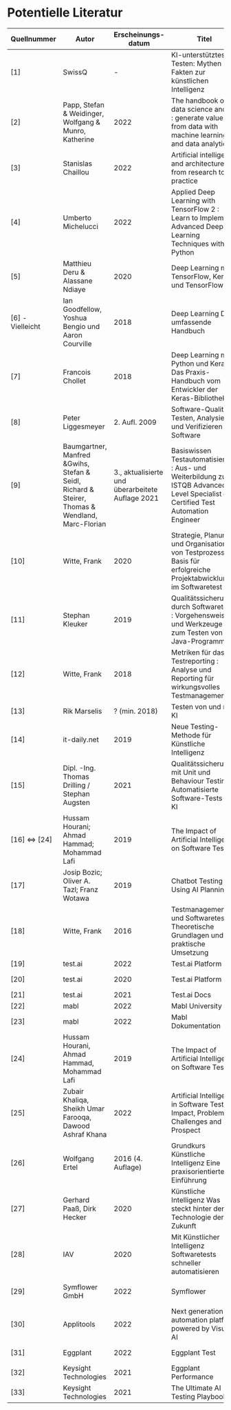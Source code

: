 # Potentielle Literatur

|Quellnummer|Autor|Erscheinungs-datum|Titel|Themen-bereich|Link/Quelle|Downloaded|Durchgearbeitet|
|-|-|-|-|-|-|-|-|
|[1]|SwissQ|-|KI-unterstütztes Testen: Mythen und Fakten zur künstlichen Intelligenz|Allgemein| https://swissq.it/news/ki-unterstuetztes-testen-mythen-und-fakten-zur-kuenstlichen-intelligenz/ [1/1]-  https://swissq.it/management/ki-gesteuerte-software-und-systeme-im-taeglichen-einsatz-teil-2-von-5/ [1/2]- https://swissq.it/news/software-testing-mit-kuenstlicher-intelligenz-eine-marktbetrachtung-teil-3-von-5/ [1/3] - https://swissq.it/testing/ki-gesteuerte-software-meets-testing-etwas-ganz-neues-oder-business-as-usual-teil-4-von-5/ [1/4] - https://swissq.it/testing/ki-gesteuerte-software-testing-gegen-bias-und-drift/ [1/5]|yes|yes|
|[2]|Papp, Stefan & Weidinger, Wolfgang & Munro, Katherine|2022|The handbook of data science and AI : generate value from data with machine learning and data analytics|KI|DHBW UniBibo / https://www.hanser-elibrary.com/doi/book/10.3139/9781569908877|yes|no|
|[3]|Stanislas Chaillou|2022|Artificial intelligence and architecture : from research to practice|KI| DHBW UniBibo / https://www.degruyter.com/document/doi/10.1515/9783035624045/html |yes|no|
|[4]|Umberto Michelucci|2022|Applied Deep Learning with TensorFlow 2 : Learn to Implement Advanced Deep Learning Techniques with Python|KI|DHBW UniBibo / https://link.springer.com/book/10.1007/978-1-4842-8020-1 |yes|no|
|[5]|Matthieu Deru & Alassane Ndiaye|2020|Deep Learning mit TensorFlow, Keras und TensorFlow.js|KI|Zuhause|-|yes|
|[6] - Vielleicht|Ian Goodfellow, Yoshua Bengio und Aaron Courville|2018|Deep Learning Das umfassende Handbuch|KI|Mosbach vorort|no|no|
|[7]| Francois Chollet|2018|Deep Learning mit Python und Keras: Das Praxis-Handbuch vom Entwickler der Keras-Bibliothek|KI|Mosbach vorort|no|no|
|[8]|Peter Liggesmeyer|2. Aufl. 2009|Software-Qualität : Testen, Analysieren und Verifizieren von Software|Test|DHBW UniBibo / DNB|yes|no|
|[9]|Baumgartner, Manfred &Gwihs, Stefan & Seidl, Richard & Steirer, Thomas & Wendland, Marc-Florian|3., aktualisierte und überarbeitete Auflage 2021| 	Basiswissen Testautomatisierung : Aus- und Weiterbildung zum ISTQB Advanced Level Specialist – Certified Test Automation Engineer | Test | Mosbach vorort |no|no|
|[10]|Witte, Frank|2020| Strategie, Planung und Organisation von Testprozessen : Basis für erfolgreiche Projektabwicklung im Softwaretest|Test/bisschen KI|DNB|yes|no|
|[11]|Stephan Kleuker|2019|Qualitätssicherung durch Softwaretests : Vorgehensweisen und Werkzeuge zum Testen von Java-Programmen | Test  | DNB|yes|no|
|[12]|Witte, Frank|2018| 	Metriken für das Testreporting : Analyse und Reporting für wirkungsvolles Testmanagement | Test | DNB|yes|no
|[13]|Rik Marselis|? (min. 2018)|Testen von und mit KI|Test/KI|https://www.sigs-datacom.de/trendletter/2020-18/8-testen-von-und-mit-ki|yes|no|
|[14]|it-daily.net|2019|Neue Testing-Methode für Künstliche Intelligenz|Test/KI|https://www.it-daily.net/it-management/business-software/neue-testing-methode-fuer-kuenstliche-intelligenz|yes|no|
|[15]| Dipl. -Ing. Thomas Drilling / Stephan Augsten|2021|Qualitätssicherung mit Unit und Behaviour Testing Automatisierte Software-Tests mit KI |Test/KI|https://www.dev-insider.de/automatisierte-software-tests-mit-ki-a-1009622/|yes|no|
|[16] <=> [24]|Hussam Hourani; Ahmad Hammad; Mohammad Lafi|2019|The Impact of Artificial Intelligence on Software Testing|Test/KI|https://ieeexplore.ieee.org/abstract/document/8717439, aber kein Zugriff auf pdf for free|-|-|
|[17]|Josip Bozic; Oliver A. Tazl; Franz Wotawa|2019|Chatbot Testing Using AI Planning|Test/KI/Example| https://ieeexplore.ieee.org/abstract/document/8718222  aber kein Zugriff auf pdf for free|no|no|
|[18]|Witte, Frank|2016 |Testmanagement und Softwaretest Theoretische Grundlagen und praktische Umsetzung| Test|Uni|yes|no|
|[19]|test.ai|2022|Test.ai Platform|Tool|https://test.ai/all-products [Zugriff: 30.06.2022]|no|yes|
|[20]|test.ai|2020|Test.ai Platform|Tool|https://static1.squarespace.com/static/61c565d1f94e5e0edb1471f3/t/61e85f5d0cbdf50a0c2def8c/1642618717726/testai_DataSheet_v4.0.pdf [Zugriff: 6:34]|no|yes|
|[21]|test.ai|2021|Test.ai Docs|Tool|https://docs.test.ai/ [Zugriff: 30.06.2022]|no|yes|
|[22]|mabl|2022|Mabl University|Tool|https://www.mabl.com/university [Zugriff: 30.06.2022]|no|no|
|[23]|mabl|2022|Mabl Dokumentation|Tool|https://help.mabl.com/ [Zugriff: 30.06.2022]|no|no|
|[24]|Hussam Hourani, Ahmad Hammad, Mohammad Lafi|2019|The Impact of Artificial Intelligence on Software Testing|Paper|yes|no|
|[25]|Zubair Khaliqa, Sheikh Umar Farooqa, Dawood Ashraf Khana|2022|Artificial Intelligence in Software Testing : Impact, Problems, Challenges and Prospect|Paper|yes|no|
|[26]|Wolfgang Ertel|2016 (4. Auflage)|Grundkurs Künstliche Intelligenz Eine praxisorientierte Einführung|DHBW Uni|yes|no|
|[27]|Gerhard Paaß, Dirk Hecker| 2020|Künstliche Intelligenz Was steckt hinter der Technologie der Zukunft|DHBW Uni|yes|no|
|[28]|IAV|2020|Mit Künstlicher Intelligenz Softwaretests schneller automatisieren|https://www.iav.com/was-uns-bewegt/mit-kuenstlicher-intelligenz-softwaretests-schneller-automatisieren/ [Zugriff: 06.07.2022]|yes|yes|
[29]|Symflower GmbH|2022|Symflower|https://symflower.com/en/[Zugriff: 06.07.2022]|yes|Website yes; Tool tested no|
|[30]|Applitools|2022|Next generation test automation platform powered by Visual AI|https://applitools.com/ [Zugriff: 07.07.2022]|no|no
|[31]|Eggplant|2022|Eggplant Test|https://www.eggplantsoftware.com/products/test-automation-intelligence [Zugriff: 07.07.2022|no|nos|
|[32]|Keysight Technologies| 2021|Eggplant Performance|-|yes|yes|
|[33]|Keysight Technologies| 2021|The Ultimate AI Testing Playbook|-|yes|yes|
